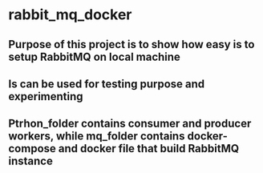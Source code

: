 # rabbit_mq_docker

## Purpose of this project is to show how easy is to setup RabbitMQ on local machine

## Is can be used for testing purpose and experimenting

## Ptrhon_folder contains consumer and producer workers, while mq_folder contains docker-compose and docker file that build RabbitMQ instance
